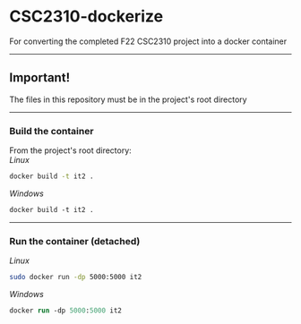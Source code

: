# CSC2310-dockerize
For converting the completed F22 CSC2310 project into a docker container

---
## Important!
The files in this repository must be in the project's root directory

---
### Build the container
From the project's root directory:\
*Linux*
```sh
docker build -t it2 .
```
*Windows*
```ps
docker build -t it2 .
```
---
### Run the container (detached)
*Linux*
```sh
sudo docker run -dp 5000:5000 it2
```
*Windows*
```ps
docker run -dp 5000:5000 it2
```